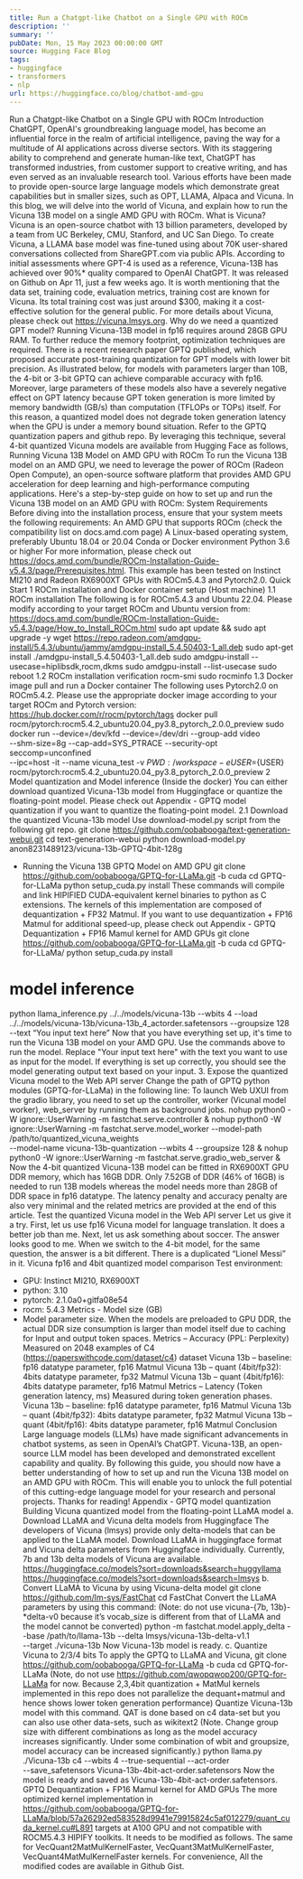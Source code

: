 ```yaml
---
title: Run a Chatgpt-like Chatbot on a Single GPU with ROCm
description: ''
summary: ''
pubDate: Mon, 15 May 2023 00:00:00 GMT
source: Hugging Face Blog
tags:
- huggingface
- transformers
- nlp
url: https://huggingface.co/blog/chatbot-amd-gpu
---
```


Run a Chatgpt-like Chatbot on a Single GPU with ROCm
Introduction
ChatGPT, OpenAI's groundbreaking language model, has become an influential force in the realm of artificial intelligence, paving the way for a multitude of AI applications across diverse sectors. With its staggering ability to comprehend and generate human-like text, ChatGPT has transformed industries, from customer support to creative writing, and has even served as an invaluable research tool.
Various efforts have been made to provide open-source large language models which demonstrate great capabilities but in smaller sizes, such as OPT, LLAMA, Alpaca and Vicuna.
In this blog, we will delve into the world of Vicuna, and explain how to run the Vicuna 13B model on a single AMD GPU with ROCm.
What is Vicuna?
Vicuna is an open-source chatbot with 13 billion parameters, developed by a team from UC Berkeley, CMU, Stanford, and UC San Diego. To create Vicuna, a LLAMA base model was fine-tuned using about 70K user-shared conversations collected from ShareGPT.com via public APIs. According to initial assessments where GPT-4 is used as a reference, Vicuna-13B has achieved over 90%* quality compared to OpenAI ChatGPT.
It was released on Github on Apr 11, just a few weeks ago. It is worth mentioning that the data set, training code, evaluation metrics, training cost are known for Vicuna. Its total training cost was just around $300, making it a cost-effective solution for the general public.
For more details about Vicuna, please check out https://vicuna.lmsys.org.
Why do we need a quantized GPT model?
Running Vicuna-13B model in fp16 requires around 28GB GPU RAM. To further reduce the memory footprint, optimization techniques are required. There is a recent research paper GPTQ published, which proposed accurate post-training quantization for GPT models with lower bit precision. As illustrated below, for models with parameters larger than 10B, the 4-bit or 3-bit GPTQ can achieve comparable accuracy with fp16.
Moreover, large parameters of these models also have a severely negative effect on GPT latency because GPT token generation is more limited by memory bandwidth (GB/s) than computation (TFLOPs or TOPs) itself. For this reason, a quantized model does not degrade token generation latency when the GPU is under a memory bound situation. Refer to the GPTQ quantization papers and github repo.
By leveraging this technique, several 4-bit quantized Vicuna models are available from Hugging Face as follows,
Running Vicuna 13B Model on AMD GPU with ROCm
To run the Vicuna 13B model on an AMD GPU, we need to leverage the power of ROCm (Radeon Open Compute), an open-source software platform that provides AMD GPU acceleration for deep learning and high-performance computing applications.
Here's a step-by-step guide on how to set up and run the Vicuna 13B model on an AMD GPU with ROCm:
System Requirements
Before diving into the installation process, ensure that your system meets the following requirements:
An AMD GPU that supports ROCm (check the compatibility list on docs.amd.com page)
A Linux-based operating system, preferably Ubuntu 18.04 or 20.04
Conda or Docker environment
Python 3.6 or higher
For more information, please check out https://docs.amd.com/bundle/ROCm-Installation-Guide-v5.4.3/page/Prerequisites.html.
This example has been tested on Instinct MI210 and Radeon RX6900XT GPUs with ROCm5.4.3 and Pytorch2.0.
Quick Start
1 ROCm installation and Docker container setup (Host machine)
1.1 ROCm installation
The following is for ROCm5.4.3 and Ubuntu 22.04. Please modify according to your target ROCm and Ubuntu version from: https://docs.amd.com/bundle/ROCm-Installation-Guide-v5.4.3/page/How_to_Install_ROCm.html
sudo apt update && sudo apt upgrade -y
wget https://repo.radeon.com/amdgpu-install/5.4.3/ubuntu/jammy/amdgpu-install_5.4.50403-1_all.deb
sudo apt-get install ./amdgpu-install_5.4.50403-1_all.deb
sudo amdgpu-install --usecase=hiplibsdk,rocm,dkms
sudo amdgpu-install --list-usecase
sudo reboot
1.2 ROCm installation verification
rocm-smi
sudo rocminfo
1.3 Docker image pull and run a Docker container
The following uses Pytorch2.0 on ROCm5.4.2. Please use the appropriate docker image according to your target ROCm and Pytorch version: https://hub.docker.com/r/rocm/pytorch/tags
docker pull rocm/pytorch:rocm5.4.2_ubuntu20.04_py3.8_pytorch_2.0.0_preview
sudo docker run --device=/dev/kfd --device=/dev/dri --group-add video \
--shm-size=8g --cap-add=SYS_PTRACE --security-opt seccomp=unconfined \
--ipc=host -it --name vicuna_test -v ${PWD}:/workspace -e USER=${USER} \
rocm/pytorch:rocm5.4.2_ubuntu20.04_py3.8_pytorch_2.0.0_preview
2 Model quantization and Model inference (Inside the docker)
You can either download quantized Vicuna-13b model from Huggingface or quantize the floating-point model. Please check out Appendix - GPTQ model quantization if you want to quantize the floating-point model.
2.1 Download the quantized Vicuna-13b model
Use download-model.py script from the following git repo.
git clone https://github.com/oobabooga/text-generation-webui.git
cd text-generation-webui
python download-model.py anon8231489123/vicuna-13b-GPTQ-4bit-128g
- Running the Vicuna 13B GPTQ Model on AMD GPU
git clone https://github.com/oobabooga/GPTQ-for-LLaMa.git -b cuda
cd GPTQ-for-LLaMa
python setup_cuda.py install
These commands will compile and link HIPIFIED CUDA-equivalent kernel binaries to
python as C extensions. The kernels of this implementation are composed of dequantization + FP32 Matmul. If you want to use dequantization + FP16 Matmul for additional speed-up, please check out Appendix - GPTQ Dequantization + FP16 Mamul kernel for AMD GPUs
git clone https://github.com/oobabooga/GPTQ-for-LLaMa.git -b cuda
cd GPTQ-for-LLaMa/
python setup_cuda.py install
# model inference
python llama_inference.py ../../models/vicuna-13b --wbits 4 --load \
../../models/vicuna-13b/vicuna-13b_4_actorder.safetensors --groupsize 128 --text “You input text here”
Now that you have everything set up, it's time to run the Vicuna 13B model on your AMD GPU. Use the commands above to run the model. Replace "Your input text here" with the text you want to use as input for the model. If everything is set up correctly, you should see the model generating output text based on your input.
3. Expose the quantized Vicuna model to the Web API server
Change the path of GPTQ python modules (GPTQ-for-LLaMa) in the following line:
To launch Web UXUI from the gradio library, you need to set up the controller, worker (Vicunal model worker), web_server by running them as background jobs.
nohup python0 -W ignore::UserWarning -m fastchat.serve.controller &
nohup python0 -W ignore::UserWarning -m fastchat.serve.model_worker --model-path /path/to/quantized_vicuna_weights \
--model-name vicuna-13b-quantization --wbits 4 --groupsize 128 &
nohup python0 -W ignore::UserWarning -m fastchat.serve.gradio_web_server &
Now the 4-bit quantized Vicuna-13B model can be fitted in RX6900XT GPU DDR memory, which has 16GB DDR. Only 7.52GB of DDR (46% of 16GB) is needed to run 13B models whereas the model needs more than 28GB of DDR space in fp16 datatype. The latency penalty and accuracy penalty are also very minimal and the related metrics are provided at the end of this article.
Test the quantized Vicuna model in the Web API server
Let us give it a try. First, let us use fp16 Vicuna model for language translation.
It does a better job than me. Next, let us ask something about soccer. The answer looks good to me.
When we switch to the 4-bit model, for the same question, the answer is a bit different. There is a duplicated “Lionel Messi” in it.
Vicuna fp16 and 4bit quantized model comparison
Test environment:
- GPU: Instinct MI210, RX6900XT
- python: 3.10
- pytorch: 2.1.0a0+gitfa08e54
- rocm: 5.4.3
Metrics - Model size (GB)
- Model parameter size. When the models are preloaded to GPU DDR, the actual DDR size consumption is larger than model itself due to caching for Input and output token spaces.
Metrics – Accuracy (PPL: Perplexity)
Measured on 2048 examples of C4 (https://paperswithcode.com/dataset/c4) dataset
Vicuna 13b – baseline: fp16 datatype parameter, fp16 Matmul
Vicuna 13b – quant (4bit/fp32): 4bits datatype parameter, fp32 Matmul
Vicuna 13b – quant (4bit/fp16): 4bits datatype parameter, fp16 Matmul
Metrics – Latency (Token generation latency, ms)
Measured during token generation phases.
Vicuna 13b – baseline: fp16 datatype parameter, fp16 Matmul
Vicuna 13b – quant (4bit/fp32): 4bits datatype parameter, fp32 Matmul
Vicuna 13b – quant (4bit/fp16): 4bits datatype parameter, fp16 Matmul
Conclusion
Large language models (LLMs) have made significant advancements in chatbot systems, as seen in OpenAI’s ChatGPT. Vicuna-13B, an open-source LLM model has been developed and demonstrated excellent capability and quality.
By following this guide, you should now have a better understanding of how to set up and run the Vicuna 13B model on an AMD GPU with ROCm. This will enable you to unlock the full potential of this cutting-edge language model for your research and personal projects.
Thanks for reading!
Appendix - GPTQ model quantization
Building Vicuna quantized model from the floating-point LLaMA model
a. Download LLaMA and Vicuna delta models from Huggingface
The developers of Vicuna (lmsys) provide only delta-models that can be applied to the LLaMA model. Download LLaMA in huggingface format and Vicuna delta parameters from Huggingface individually. Currently, 7b and 13b delta models of Vicuna are available.
https://huggingface.co/models?sort=downloads&search=huggyllama
https://huggingface.co/models?sort=downloads&search=lmsys
b. Convert LLaMA to Vicuna by using Vicuna-delta model
git clone https://github.com/lm-sys/FastChat
cd FastChat
Convert the LLaMA parameters by using this command:
(Note: do not use vicuna-{7b, 13b}-*delta-v0 because it’s vocab_size is different from that of LLaMA and the model cannot be converted)
python -m fastchat.model.apply_delta --base /path/to/llama-13b --delta lmsys/vicuna-13b-delta-v1.1 \
--target ./vicuna-13b
Now Vicuna-13b model is ready.
c. Quantize Vicuna to 2/3/4 bits
To apply the GPTQ to LLaMA and Vicuna,
git clone https://github.com/oobabooga/GPTQ-for-LLaMa -b cuda
cd GPTQ-for-LLaMa
(Note, do not use https://github.com/qwopqwop200/GPTQ-for-LLaMa for now. Because 2,3,4bit quantization + MatMul kernels implemented in this repo does not parallelize the dequant+matmul and hence shows lower token generation performance)
Quantize Vicuna-13b model with this command. QAT is done based on c4 data-set but you can also use other data-sets, such as wikitext2
(Note. Change group size with different combinations as long as the model accuracy increases significantly. Under some combination of wbit and groupsize, model accuracy can be increased significantly.)
python llama.py ./Vicuna-13b c4 --wbits 4 --true-sequential --act-order \
--save_safetensors Vicuna-13b-4bit-act-order.safetensors
Now the model is ready and saved as Vicuna-13b-4bit-act-order.safetensors.
GPTQ Dequantization + FP16 Mamul kernel for AMD GPUs
The more optimized kernel implementation in https://github.com/oobabooga/GPTQ-for-LLaMa/blob/57a26292ed583528d9941e79915824c5af012279/quant_cuda_kernel.cu#L891
targets at A100 GPU and not compatible with ROCM5.4.3 HIPIFY toolkits. It needs to be modified as follows. The same for VecQuant2MatMulKernelFaster, VecQuant3MatMulKernelFaster, VecQuant4MatMulKernelFaster kernels.
For convenience, All the modified codes are available in Github Gist.